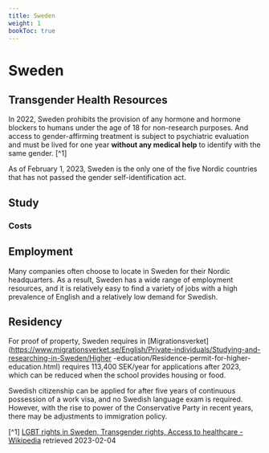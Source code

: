 ```yaml
---
title: Sweden
weight: 1
bookToc: true
---
```


# Sweden

## Transgender Health Resources

In 2022, Sweden prohibits the provision of any hormone and hormone blockers to humans under the age of 18 for non-research purposes. And access to gender-affirming treatment is subject to psychiatric evaluation and must be lived for one year **without any medical help** to identify with the same gender. [^1]

As of February 1, 2023, Sweden is the only one of the five Nordic countries that has not passed the gender self-identification act.

## Study


### Costs



## Employment

Many companies often choose to locate in Sweden for their Nordic headquarters. As a result, Sweden has a wide range of employment resources, and it is relatively easy to find a variety of jobs with a high prevalence of English and a relatively low demand for Swedish.

## Residency

For proof of property, Sweden requires in [Migrationsverket](https://www.migrationsverket.se/English/Private-individuals/Studying-and-researching-in-Sweden/Higher -education/Residence-permit-for-higher-education.html) requires 113,400 SEK/year for applications after 2023, which can be reduced when the school provides housing or food.

Swedish citizenship can be applied for after five years of continuous possession of a work visa, and no Swedish language exam is required. However, with the rise to power of the Conservative Party in recent years, there may be adjustments to immigration policy.


[^1] [LGBT rights in Sweden, Transgender rights, Access to healthcare - Wikipedia](https://en.wikipedia.org/wiki/LGBT_rights_in_Sweden) retrieved 2023-02-04